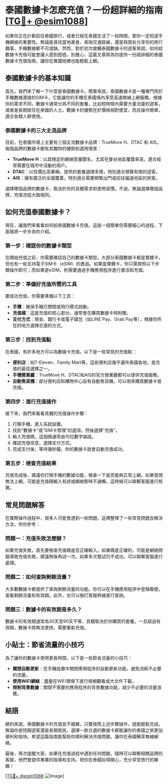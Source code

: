 # 泰國數據卡怎麽充值？一份超詳細的指南[[TG💪+ @esim1088](https://t.me/s/esim1088)]

如果你正在計劃前往泰國旅行，或者已經在泰國生活了一段時間，那你一定知道手機網絡的重要性。無論是尋找當地美食、查詢交通路線，還是與朋友分享你的旅行趣事，手機數據都不可或缺。然而，對於初次接觸泰國數據卡的遊客來說，如何給數據卡充值可能會讓人感到困惑。別擔心，這篇文章將為你提供一份超詳細的泰國數據卡充值指南，讓你在異國他鄉也能輕鬆上網。

## 泰國數據卡的基本知識

首先，我們來了解一下什麼是泰國數據卡。簡單來說，泰國數據卡是一種專門用於手機數據連接的SIM卡，它能讓你的手機在泰國境內享受高速無線上網服務。根據你的需求不同，數據卡通常分為不同的套餐，比如短時間內需要大量流量的遊客，或者是長期居住在泰國的人士。數據卡的優勢在於價格相對便宜，而且操作簡單，適合各類人群使用。

### 泰國數據卡的三大主流品牌

目前，在泰國市場上主要有三個主流數據卡品牌：TrueMove H、DTAC 和 AIS。每個品牌的數據卡都有其獨特的優勢和適用場景：

- **TrueMove H**：以其穩定的網絡質量聞名，尤其在曼谷地區覆蓋率高，適合經常需要在城市中活動的用戶。
- **DTAC**：以性價比高著稱，提供的套餐選擇多樣，特別適合預算有限的遊客。
- **AIS**：擁有廣泛的全國覆蓋，特別適合需要頻繁出門或前往偏遠地區的旅客。

選擇哪個品牌的數據卡，取決於你的具體需求和使用習慣。不過，無論選擇哪個品牌，充值流程大致相同。

## 如何充值泰國數據卡？

現在，讓我們來看看如何給泰國數據卡充值。這是一個簡單但需要細心的過程，下面我將一步步為你介紹。

### 第一步：確認你的數據卡類型

在開始充值之前，你需要確認自己的數據卡類型。大部分泰國數據卡都是實體卡，但也有一些支持電子SIM卡（eSIM）的產品。如果是實體卡，你只需按照以下步驟操作即可；而如果是eSIM，則需要通過手機應用程序進行激活和充值。

### 第二步：準備好充值所需的工具

要成功充值，你需要準備以下工具：
- **手機**：確保手機已關閉或飛行模式啟動。
- **充值碼**：這是充值的核心部分，通常會在購買數據卡時附贈。
- **支付方式**：現金、銀行卡或電子錢包（如LINE Pay、Grab Pay等），根據你所在的地方選擇合適的方式。

### 第三步：找到充值點

在泰國，有許多地方可以為數據卡充值。以下是一些常見的充值點：
- **便利店**：如7-Eleven、Family Mart等，這些便利店幾乎遍布泰國各地，是充值的最佳選擇之一。
- **手機營業廳**：TrueMove H、DTAC和AIS的官方營業廳都可以提供充值服務。
- **自動售貨機**：部分便利店和購物中心設有自動售貨機，可以用來購買數據卡或充值。

### 第四步：進行充值操作

接下來，我們來看看具體的充值操作步驟：
1. 打開手機，進入系統設置。
2. 找到“數據卡”或“SIM卡管理”的選項，然後選擇“充值”。
3. 輸入充值碼，這個碼通常由10位數字組成。
4. 確認充值信息，選擇支付方式。
5. 完成支付後，等待幾秒鐘，你的數據卡就會自動充值成功。

### 第五步：檢查充值結果

充值完成後，建議你打開手機的數據功能，檢查一下是否能夠正常上網。如果發現無法上網，可能是充值碼輸入有誤或網絡暫時不通暢，這時候可以聯繫客服進行核實。

## 常見問題解答

在實際操作過程中，很多人可能會遇到一些問題，這裡整理了一些常見問題及解決方法，供你參考：

### 問題一：充值失敗怎麼辦？

如果充值失敗，首先要檢查充值碼是否正確輸入。如果碼是正確的，可能是網絡問題導致充值失敗，建議稍後再試一次。如果多次嘗試仍不成功，可以聯繫客服進行處理。

### 問題二：如何查詢剩餘流量？

大多數數據卡都提供了查詢剩餘流量的功能。你可以在手機應用程序中登錄賬號，查看剩餘流量和有效期。此外，也可以撥打客服熱線進行查詢。

### 問題三：數據卡的有效期是多久？

數據卡的有效期通常為30天至90天不等，具體取決於你購買的套餐。一旦超過有效期，數據卡將無法使用，需要重新充值。

## 小貼士：節省流量的小技巧

為了讓你的數據卡使用更長時間，以下是一些節省流量的小技巧：
- **關閉自動更新**：在手機設置中關閉應用程序的自動更新功能，避免消耗不必要的流量。
- **使用WiFi網絡**：盡量在WiFi環境下進行視頻觀看或大文件下載。
- **限制背景數據**：關閉不需要的應用程序的背景數據功能，減少不必要的流量浪費。

## 結語

總的來說，泰國數據卡的充值並不複雜，只要按照上述步驟操作，就能輕鬆完成。無論你是短期遊客還是長期居民，選擇一款合適的數據卡都能讓你的泰國之旅更加便利和愉快。希望這篇指南能幫助你順利解決充值問題，讓你在泰國暢享無線網絡。

最後，再次提醒大家，如果在充值過程中遇到任何問題，隨時可以聯繫相關品牌的客服，他們會提供專業的指導和支持。祝你在泰國玩得開心，充分享受旅行的樂趣！

[[TG💪+ @esim1088](https://t.me/s/esim1088) ![Image](https://i.postimg.cc/4NQfJmqS/Snipaste-2025-05-13-00-14-12.png)]